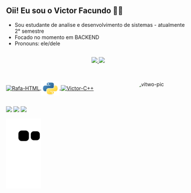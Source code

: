 ## Oii! Eu sou o Victor Facundo 🧑‍🔬 


- Sou estudante de analise e desenvolvimento de sistemas - atualmente 2° semestre
- Focado no momento em BACKEND
-  Pronouns: ele/dele 

##

<div align="center">
  <a href="https://github.com/VictorFacundo">
  <img height="180em" src="https://github-readme-stats.vercel.app/api?username=victorfacundo&show_icons=true&theme=dark&include_all_commits=true&count_private=true"/>
  <img height="180em" src="https://github-readme-stats.vercel.app/api/top-langs/?username=victorfacundo&layout=compact&langs_count=7&theme=dark"/>
</div>

##

<div style="display: inline_block"><br>
  <img align="center" alt="Rafa-HTML" height="40" width="50" src="https://cdn.jsdelivr.net/gh/devicons/devicon/icons/mysql/mysql-plain.svg" />
  <img align="center" alt="Rafa-Python" height="40" width="50" src="https://raw.githubusercontent.com/devicons/devicon/master/icons/python/python-original.svg">
  <img align="center" alt="Victor-C++" height="40" width="50" src="https://cdn.jsdelivr.net/gh/devicons/devicon/icons/cplusplus/cplusplus-original.svg" />
  <img align="right" alt="vitwo-pic" height="150" style="border-radius:40px;" src="https://i.picasion.com/pic92/4edb2b39593a2c15d6aa4b9b7a63ed87.gif" width="150" height="150" border="0" alt="https://picasion.com/" /></a><br /><a href="https://picasion.com/">
  
  ##


<div> 
  <a href="https://instagram.com/eusouvitwo" target="_blank"><img src="https://img.shields.io/badge/-Instagram-%23E4405F?style=for-the-badge&logo=instagram&logoColor=white" target="_blank"></a>
  <a href = "mailto:victorfacundo19@gmail.com"><img src="https://img.shields.io/badge/-Gmail-%23333?style=for-the-badge&logo=gmail&logoColor=white" target="_blank"></a>
  <a href="https://www.linkedin.com/in/victorfacundo19/" target="_blank"><img src="https://img.shields.io/badge/-LinkedIn-%230077B5?style=for-the-badge&logo=linkedin&logoColor=white" target="_blank"></a> 
 
  ![Snake animation](https://github.com/rafaballerini/rafaballerini/blob/output/github-contribution-grid-snake.svg)
 
</div>

